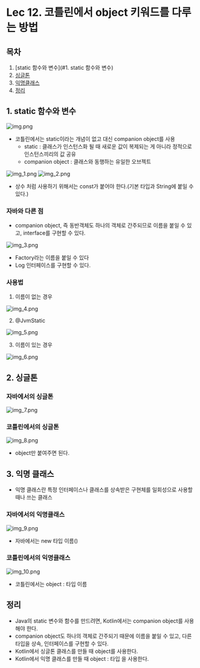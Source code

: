 # Lec 12. 코틀린에서 object 키워드를 다루는 방법

## 목차
1. [static 함수와 변수](#1. static 함수와 변수)
2. [싱글톤](#2-싱글톤)
3. [익명클래스](#3-익명-클래스)
4. [정리](#정리)

## 1. static 함수와 변수
![img.png](img.png)
- 코틀린에서는 static이라는 개념이 없고 대신 companion object를 사용
  - static : 클래스가 인스턴스화 될 때 새로운 값이 복제되는 게 아니라 정적으로 인스턴스끼리의 값 공유
  - companion object : 클래스와 동행하는 유일한 오브젝트

![img_1.png](img_1.png)
![img_2.png](img_2.png)

- 상수 처럼 사용하기 위해서는 const가 붙어야 한다.(기본 타입과 String에 붙일 수 있다.)

### 자바와 다른 점
- companion object, 즉 동반객체도 하나의 객체로 간주되므로 이름을 붙일 수 있고, interface를 구현할 수 있다.

![img_3.png](img_3.png)
- Factory라는 이름을 붙일 수 있다
- Log 인터페이스를 구현할 수 있다.

### 사용법
1. 이름이 없는 경우  
 
![img_4.png](img_4.png)

2. @JvmStatic

![img_5.png](img_5.png)

3. 이름이 있는 경우

![img_6.png](img_6.png)


## 2. 싱글톤
### 자바에서의 싱글톤
![img_7.png](img_7.png)

### 코틀린에서의 싱글톤
![img_8.png](img_8.png)
- object만 붙여주면 된다.

## 3. 익명 클래스
- 익명 클래스란 특정 인터페이스나 클래스를 상속받은 구현체를 일회성으로 사용할 때나 쓰는 클래스

### 자바에서의 익명클래스  
![img_9.png](img_9.png)

- 자바에서는 new 타입 이름()
### 코틀린에서의 익명클래스
![img_10.png](img_10.png)
- 코틀린에서는 object : 타입 이름

## 정리
- Java의 static 변수와 함수를 만드려면, Kotlin에서는 companion object를 사용해야 한다.
- companion object도 하나의 객체로 간주되기 때문에 이름을 붙일 수 있고, 다른 타입을 상속, 인터페이스를 구현할 수 있다.
- Kotlin에서 싱글톤 클래스를 만들 때 object를 사용한다.
- Kotlin에서 익명 클래스를 만들 때 object : 타입 을 사용한다.
